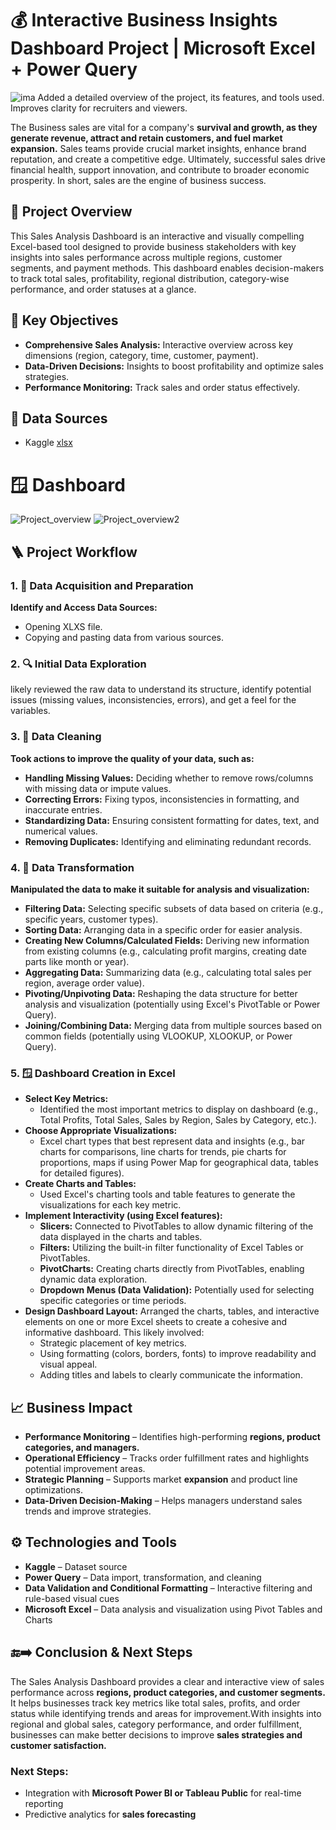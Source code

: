 # 💰 Interactive Business Insights Dashboard Project | Microsoft Excel + Power Query
![ima](https://github.com/user-attachments/assets/20a2c462-f9c5-45dd-b278-bd8bc0b645de)
Added a detailed overview of the project, its features, and tools used. Improves clarity for recruiters and viewers.

The Business sales are vital for a company's **survival and growth, as they generate revenue, attract and retain customers, and fuel market expansion.** Sales teams provide crucial market insights, enhance brand reputation, and create a competitive edge. Ultimately, successful sales drive financial health, support innovation, and contribute to broader economic prosperity. In short, sales are the engine of business success.

## 📘 Project Overview
This Sales Analysis Dashboard is an interactive and visually compelling Excel-based tool designed to provide business stakeholders with key insights into sales performance across multiple regions, customer segments, and payment methods. This dashboard enables decision-makers to track total sales, profitability, regional distribution, category-wise performance, and order statuses at a glance.

## 🎯 Key Objectives
- **Comprehensive Sales Analysis:** Interactive overview across key dimensions (region, category, time, customer, payment).
- **Data-Driven Decisions:** Insights to boost profitability and optimize sales strategies.
- **Performance Monitoring:** Track sales and order status effectively.

## 📁 Data Sources
- Kaggle
<a href="https://github.com/Shakeel-Data/Sales-Analysis-Dashboard/blob/main/Dataset.xlsx">xlsx</a>

# 🪟 Dashboard
![Project_overview](https://github.com/user-attachments/assets/85aabed7-92df-42f0-8ca6-f0aa6390faff)
![Project_overview2](https://github.com/user-attachments/assets/5bc6ee12-a00e-4e5c-a7a1-e7e1f4208158)

## 🪜 Project Workflow
### 1. 📝 Data Acquisition and Preparation
**Identify and Access Data Sources:** 
  - Opening XLXS file.
  - Copying and pasting data from various sources.

### 2. 🔍 Initial Data Exploration
likely reviewed the raw data to understand its structure, identify potential issues (missing values, inconsistencies, errors), and get a feel for the variables.

### 3. 🧹 Data Cleaning
**Took actions to improve the quality of your data, such as:**
- **Handling Missing Values:** Deciding whether to remove rows/columns with missing data or impute values.
- **Correcting Errors:** Fixing typos, inconsistencies in formatting, and inaccurate entries.
- **Standardizing Data:** Ensuring consistent formatting for dates, text, and numerical values.
- **Removing Duplicates:** Identifying and eliminating redundant records.

### 4. 🔄 Data Transformation
**Manipulated the data to make it suitable for analysis and visualization:**
- **Filtering Data:** Selecting specific subsets of data based on criteria (e.g., specific years, customer types).
- **Sorting Data:** Arranging data in a specific order for easier analysis.
- **Creating New Columns/Calculated Fields:** Deriving new information from existing columns (e.g., calculating profit margins, creating date parts like month or year).
- **Aggregating Data:** Summarizing data (e.g., calculating total sales per region, average order value).
- **Pivoting/Unpivoting Data:** Reshaping the data structure for better analysis and visualization (potentially using Excel's PivotTable or Power Query).
- **Joining/Combining Data:** Merging data from multiple sources based on common fields (potentially using VLOOKUP, XLOOKUP, or Power Query).

### 5. 🪟 Dashboard Creation in Excel
- **Select Key Metrics:**
  - Identified the most important metrics to display on dashboard (e.g., Total Profits, Total Sales, Sales by Region, Sales by Category, etc.).
- **Choose Appropriate Visualizations:**
  - Excel chart types that best represent data and insights (e.g., bar charts for comparisons, line charts for trends, pie charts for proportions, maps if using Power Map for geographical data, tables for detailed figures).
- **Create Charts and Tables:**
  - Used Excel's charting tools and table features to generate the visualizations for each key metric.
- **Implement Interactivity (using Excel features):**
  - **Slicers:** Connected to PivotTables to allow dynamic filtering of the data displayed in the charts and tables.
  - **Filters:** Utilizing the built-in filter functionality of Excel Tables or PivotTables.
  - **PivotCharts:** Creating charts directly from PivotTables, enabling dynamic data exploration.
  - **Dropdown Menus (Data Validation):** Potentially used for selecting specific categories or time periods.
- **Design Dashboard Layout:** Arranged the charts, tables, and interactive elements on one or more Excel sheets to create a cohesive and informative dashboard. This likely involved:
  - Strategic placement of key metrics.
  - Using formatting (colors, borders, fonts) to improve readability and visual appeal.
  - Adding titles and labels to clearly communicate the information.

## 📈 Business Impact 
- **Performance Monitoring** – Identifies high-performing **regions, product categories, and managers.**
- **Operational Efficiency** – Tracks order fulfillment rates and highlights potential improvement areas.
- **Strategic Planning** – Supports market **expansion** and product line optimizations.
- **Data-Driven Decision-Making** – Helps managers understand sales trends and improve strategies.

## ⚙️ Technologies and Tools
- **Kaggle** – Dataset source
- **Power Query** – Data import, transformation, and cleaning
- **Data Validation and Conditional Formatting** – Interactive filtering and rule-based visual cues
- **Microsoft Excel** – Data analysis and visualization using Pivot Tables and Charts
 
## 🔚➡️ Conclusion & Next Steps
The Sales Analysis Dashboard provides a clear and interactive view of sales performance across **regions, product categories, and customer segments.** It helps businesses track key metrics like total sales, profits, and order status while identifying trends and areas for improvement.With insights into regional and global sales, category performance, and order fulfillment, businesses can make better decisions to improve **sales strategies and customer satisfaction.**

### Next Steps:
- Integration with **Microsoft Power BI or Tableau Public** for real-time reporting
- Predictive analytics for **sales forecasting**
  
